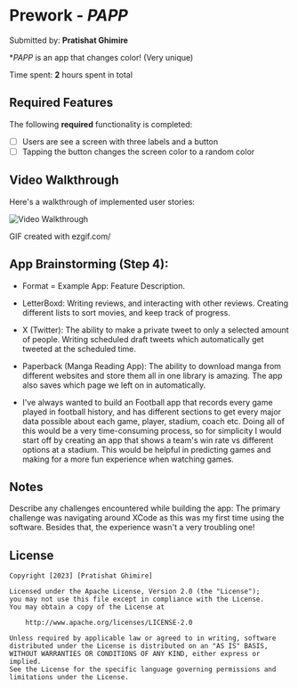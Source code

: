 # Prework - *PAPP*

Submitted by: **Pratishat Ghimire**

**PAPP* is an app that changes color! (Very unique)

Time spent: **2** hours spent in total

## Required Features

The following **required** functionality is completed:

- [ ] Users are see a screen with three labels and a button
- [ ] Tapping the button changes the screen color to a random color
 
## Video Walkthrough

Here's a walkthrough of implemented user stories:

<img src='https://imgur.com/a/vPNkeCr.gif' title='Video Walkthrough' width='' alt='Video Walkthrough' />

<!-- Replace this with whatever GIF tool you used! -->
GIF created with ezgif.com/
<!-- Recommended tools:
[Kap](https://getkap.co/) for macOS
[ScreenToGif](https://www.screentogif.com/) for Windows
[peek](https://github.com/phw/peek) for Linux. -->

## App Brainstorming (Step 4):

* Format = Example App: Feature Description.

* LetterBoxd: Writing reviews, and interacting with other reviews. Creating different lists to sort movies, and keep track of progress.

* X (Twitter): The ability to make a private tweet to only a selected amount of people. Writing scheduled draft tweets which automatically get tweeted at the scheduled time. 

* Paperback (Manga Reading App): The ability to download manga from different websites and store them all in one library is amazing. The app also saves which page we left on in automatically. 

- I've always wanted to build an Football app that records every game played in football history, and has different sections to get every major data possible about each game, player, stadium, coach etc. Doing all of this would be a very time-consuming process, so for simplicity I would start off by creating an app that shows a team's win rate vs different options at a stadium. This would be helpful in predicting games and making for a more fun experience when watching games.
  

## Notes

Describe any challenges encountered while building the app: The primary challenge was navigating around XCode as this was my first time using the software. Besides that, the experience wasn't a very troubling one!

## License

    Copyright [2023] [Pratishat Ghimire]

    Licensed under the Apache License, Version 2.0 (the "License");
    you may not use this file except in compliance with the License.
    You may obtain a copy of the License at

        http://www.apache.org/licenses/LICENSE-2.0

    Unless required by applicable law or agreed to in writing, software
    distributed under the License is distributed on an "AS IS" BASIS,
    WITHOUT WARRANTIES OR CONDITIONS OF ANY KIND, either express or implied.
    See the License for the specific language governing permissions and
    limitations under the License.
